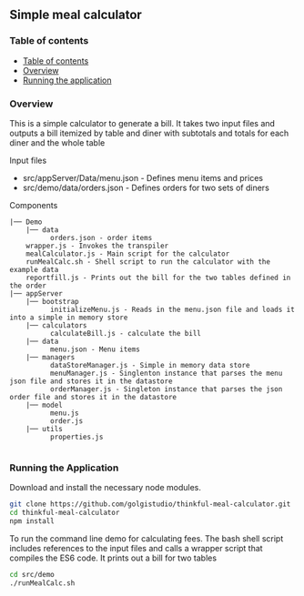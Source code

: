 ## Simple meal calculator

### Table of contents

  * [Table of contents](#table-of-contents)
  * [Overview](#overview)
  * [Running the application](#running-the-application)

### Overview

This is a simple calculator to generate a bill.   It takes two input files and outputs a bill itemized by table and diner with subtotals and totals for each diner and the whole table

Input files
* src/appServer/Data/menu.json - Defines menu items and prices
* src/demo/data/orders.json - Defines orders for two sets of diners

Components
```
|── Demo 
    |── data
          orders.json - order items
    wrapper.js - Invokes the transpiler
    mealCalculator.js - Main script for the calculator
    runMealCalc.sh - Shell script to run the calculator with the example data
    reportfill.js - Prints out the bill for the two tables defined in the order
|── appServer
    |── bootstrap
          initializeMenu.js - Reads in the menu.json file and loads it into a simple in memory store
    |── calculators
          calculateBill.js - calculate the bill
    |── data
          menu.json - Menu items
    |── managers
          dataStoreManager.js - Simple in memory data store
          menuManager.js - Singlenton instance that parses the menu json file and stores it in the datastore
          orderManager.js - Singleton instance that parses the json order file and stores it in the datastore
    |── model
          menu.js
          order.js
    |── utils
          properties.js
    
```
  
### Running the Application

Download and install the necessary node modules.  

```bash
git clone https://github.com/golgistudio/thinkful-meal-calculator.git
cd thinkful-meal-calculator
npm install
```

To run the command line demo for calculating fees.  The bash shell script includes references to the input files and calls a wrapper script that compiles the ES6 code.  It prints out a bill for two tables

```bash
cd src/demo
./runMealCalc.sh
```
